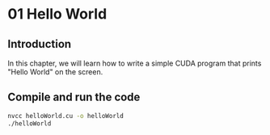 # 01 Hello World

## Introduction
In this chapter, we will learn how to write a simple CUDA program that prints "Hello World" on the screen.

## Compile and run the code
```bash
nvcc helloWorld.cu -o helloWorld
./helloWorld
```